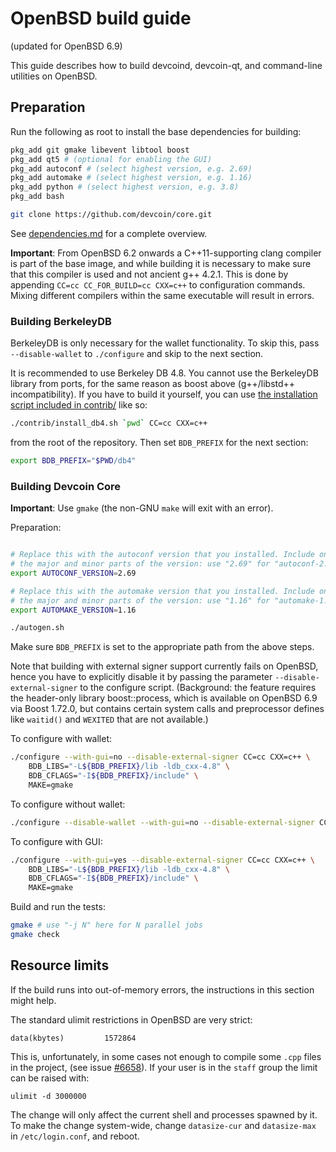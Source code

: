 OpenBSD build guide
======================
(updated for OpenBSD 6.9)

This guide describes how to build devcoind, devcoin-qt, and command-line utilities on OpenBSD.

Preparation
-------------

Run the following as root to install the base dependencies for building:

```bash
pkg_add git gmake libevent libtool boost
pkg_add qt5 # (optional for enabling the GUI)
pkg_add autoconf # (select highest version, e.g. 2.69)
pkg_add automake # (select highest version, e.g. 1.16)
pkg_add python # (select highest version, e.g. 3.8)
pkg_add bash

git clone https://github.com/devcoin/core.git
```

See [dependencies.md](dependencies.md) for a complete overview.

**Important**: From OpenBSD 6.2 onwards a C++11-supporting clang compiler is
part of the base image, and while building it is necessary to make sure that
this compiler is used and not ancient g++ 4.2.1. This is done by appending
`CC=cc CC_FOR_BUILD=cc CXX=c++` to configuration commands. Mixing different
compilers within the same executable will result in errors.

### Building BerkeleyDB

BerkeleyDB is only necessary for the wallet functionality. To skip this, pass
`--disable-wallet` to `./configure` and skip to the next section.

It is recommended to use Berkeley DB 4.8. You cannot use the BerkeleyDB library
from ports, for the same reason as boost above (g++/libstd++ incompatibility).
If you have to build it yourself, you can use [the installation script included
in contrib/](/contrib/install_db4.sh) like so:

```bash
./contrib/install_db4.sh `pwd` CC=cc CXX=c++
```

from the root of the repository. Then set `BDB_PREFIX` for the next section:

```bash
export BDB_PREFIX="$PWD/db4"
```

### Building Devcoin Core

**Important**: Use `gmake` (the non-GNU `make` will exit with an error).

Preparation:
```bash

# Replace this with the autoconf version that you installed. Include only
# the major and minor parts of the version: use "2.69" for "autoconf-2.69p2".
export AUTOCONF_VERSION=2.69

# Replace this with the automake version that you installed. Include only
# the major and minor parts of the version: use "1.16" for "automake-1.16.1".
export AUTOMAKE_VERSION=1.16

./autogen.sh
```
Make sure `BDB_PREFIX` is set to the appropriate path from the above steps.

Note that building with external signer support currently fails on OpenBSD,
hence you have to explicitly disable it by passing the parameter
`--disable-external-signer` to the configure script.
(Background: the feature requires the header-only library boost::process, which
is available on OpenBSD 6.9 via Boost 1.72.0, but contains certain system calls
and preprocessor defines like `waitid()` and `WEXITED` that are not available.)

To configure with wallet:
```bash
./configure --with-gui=no --disable-external-signer CC=cc CXX=c++ \
    BDB_LIBS="-L${BDB_PREFIX}/lib -ldb_cxx-4.8" \
    BDB_CFLAGS="-I${BDB_PREFIX}/include" \
    MAKE=gmake
```

To configure without wallet:
```bash
./configure --disable-wallet --with-gui=no --disable-external-signer CC=cc CC_FOR_BUILD=cc CXX=c++ MAKE=gmake
```

To configure with GUI:
```bash
./configure --with-gui=yes --disable-external-signer CC=cc CXX=c++ \
    BDB_LIBS="-L${BDB_PREFIX}/lib -ldb_cxx-4.8" \
    BDB_CFLAGS="-I${BDB_PREFIX}/include" \
    MAKE=gmake
```

Build and run the tests:
```bash
gmake # use "-j N" here for N parallel jobs
gmake check
```

Resource limits
-------------------

If the build runs into out-of-memory errors, the instructions in this section
might help.

The standard ulimit restrictions in OpenBSD are very strict:

    data(kbytes)         1572864

This is, unfortunately, in some cases not enough to compile some `.cpp` files in the project,
(see issue [#6658](https://github.com/devcoin/core/issues/6658)).
If your user is in the `staff` group the limit can be raised with:

    ulimit -d 3000000

The change will only affect the current shell and processes spawned by it. To
make the change system-wide, change `datasize-cur` and `datasize-max` in
`/etc/login.conf`, and reboot.

